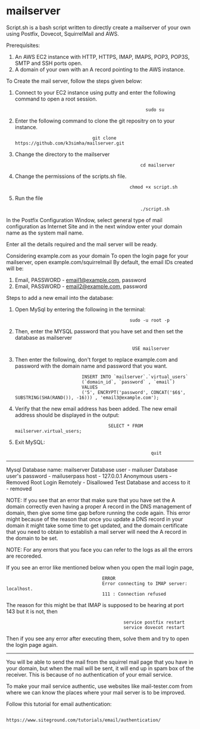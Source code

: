 # mailserver
Script.sh is a bash script written to directly create a mailserver of your own using Postfix, Dovecot, SquirrelMail and AWS.

Prerequisites:
1. An AWS EC2 instance with HTTP, HTTPS, IMAP, IMAPS, POP3, POP3S, SMTP and SSH ports open.
2. A domain of your own with an A record pointing to the AWS instance.

To Create the mail server, follow the steps given below: 
1. Connect to your EC2 instance using putty and enter the following command to open a root session.

                                                        sudo su
                                                        
2. Enter the following command to clone the git repositry on to your instance.
                                                        
                                    git clone https://github.com/k3simha/mailserver.git
                                    
3. Change the directory to the mailserver
                                                 
                                                      cd mailserver
                                                 
4. Change the permissions of the scripts.sh file.
                                        
                                                  chmod +x script.sh

5. Run the file 

                                                      ./script.sh

In the Postfix Configuration Window, select general type of mail configuration as Internet Site and in the next window enter your domain name as the system mail name.

Enter all the details required and the mail server will be ready.

Considering example.com as your domain
To open the login page for your mailserver, open example.com/squirrelmail
By default, the email IDs created will be:
1. Email, PASSWORD - email1@example.com, password
2. Email, PASSWORD - email2@example.com, password

Steps to add a new email into the database:
1. Open MySql by entering the following in the terminal:

                                                  sudo -u root -p
                                                  
2. Then, enter the MYSQL password that you have set and then set the database as mailserver

                                                   USE mailserver

3. Then enter the following, don't forget to replace example.com and password with the domain name and password that you want.

                                INSERT INTO `mailserver`.`virtual_users`
                                (`domain_id`, `password` , `email`)
                                VALUES
                                ('5', ENCRYPT('password', CONCAT('$6$', SUBSTRING(SHA(RAND()), -16))) , 'email3@example.com');
                                       
4. Verify that the new email address has been added. The new email address should be displayed in the output:
                                          
                                          SELECT * FROM mailserver.virtual_users;
                                          
5. Exit MySQL:

                                                          quit
                                                          
_______________________________________________________________________________________________________________________________________
                                                          
Mysql Database name:  mailserver
Database user - mailuser
Database user's password - mailuserpass
host - 127.0.0.1
Anonymous users - Removed
Root Login Remotely - Disallowed
Test Database and access to it - removed

NOTE: If you see that an error that make sure that you have set the A domain correctly even having a proper A record in the DNS management of domain, then give some time gap before running the code again. This error might because of the reason that once you update a DNS record in your domain it might take some time to get updated, and the domain certificate that you need to obtain to establish a mail server will need the A record in the domain to be set.

NOTE: For any errors that you face you can refer to the logs as all the errors are recoreded.

If you see an error like mentioned below when you open the mail login page,

                                        ERROR
                                        Error connecting to IMAP server: localhost.
                                        111 : Connection refused
                                        
The reason for this might be that IMAP is supposed to be hearing at port 143 but it is not, then

                                                service postfix restart
                                                service dovecot restart
                                                
Then if you see any error after executing them, solve them and try to open the login page again.


______________________________________________________________________________________________________________________________

You will be able to send the mail from the squirrel mail page that you have in your domain, but when the mail will be sent, it will end up in spam box of the receiver. This is because of no authentication of your email service.

To make your mail service authentic, use websites like mail-tester.com from where we can know the places where your mail server is to be improved.

Follow this tutorial for email authentication:

                                https://www.siteground.com/tutorials/email/authentication/

